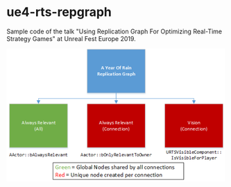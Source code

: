 # ue4-rts-repgraph
Sample code of the talk "Using Replication Graph For Optimizing Real-Time Strategy Games" at Unreal Fest Europe 2019.

![RTS Replication Graph](RepGraph.png)